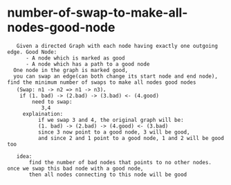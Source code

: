 # number-of-swap-to-make-all-nodes-good-node


       Given a directed Graph with each node having exactly one outgoing edge. Good Node:
          - A node which is marked as good
          - A node which has a path to a good node
      One node in the graph is marked good, 
      you can swap an edge(can both change its start node and end node), find the minimum number of swaps to make all nodes good nodes
       (Swap: n1 -> n2 => n1 -> n3)，
        if (1. bad) -> (2.bad) -> (3.bad) <- (4.good)
            need to swap:
               3,4 
         explaination:
              if we swap 3 and 4, the original graph will be:
              (1. bad) -> (2.bad) -> (4.good) <- (3.bad)
              since 3 now point to a good node, 3 will be good, 
              and since 2 and 1 point to a good node, 1 and 2 will be good too 
         
       idea:
           find the number of bad nodes that points to no other nodes. once we swap this bad node with a good node, 
           then all nodes connecting to this node will be good 
